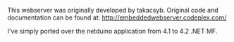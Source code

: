 This webserver was originally developed by takacsyb.
Original code and documentation can be found at:
http://embeddedwebserver.codeplex.com/


I've simply ported over the netduino application from 4.1 to 4.2 .NET MF.
